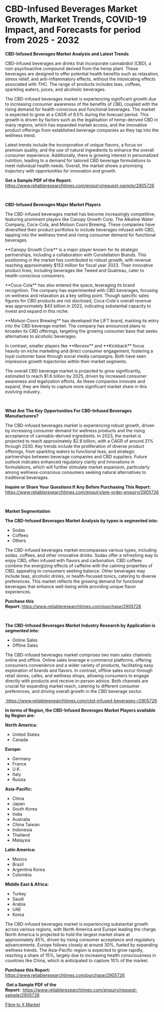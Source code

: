 <p><h1>CBD-Infused Beverages Market Growth, Market Trends, COVID-19 Impact, and Forecasts for period from 2025 - 2032</h1></p><p><strong>CBD-Infused Beverages Market Analysis and Latest Trends</strong></p>
<p><p>CBD-infused beverages are drinks that incorporate cannabidiol (CBD), a non-psychoactive compound derived from the hemp plant. These beverages are designed to offer potential health benefits such as relaxation, stress relief, and anti-inflammatory effects, without the intoxicating effects associated with THC. The range of products includes teas, coffees, sparkling waters, juices, and alcoholic beverages.</p><p>The CBD-infused beverages market is experiencing significant growth due to increasing consumer awareness of the benefits of CBD, coupled with the rising demand for health-conscious and functional beverages. The market is expected to grow at a CAGR of 9.5% during the forecast period. This growth is driven by factors such as the legalisation of hemp-derived CBD in many regions, which has expanded market access, and the innovative product offerings from established beverage companies as they tap into the wellness trend.</p><p>Latest trends include the incorporation of unique flavors, a focus on premium quality, and the use of natural ingredients to enhance the overall consumer experience. Additionally, there is growing interest in personalized nutrition, leading to a demand for tailored CBD beverage formulations to meet individual health needs. Overall, the market shows a promising trajectory with opportunities for innovation and growth.</p></p>
<p><strong>Get a Sample PDF of the Report:&nbsp;</strong> <a href="https://www.reliableresearchtimes.com/enquiry/request-sample/2905726?utm_campaign=3223&utm_medium=2&utm_source=Github&utm_content=ia&utm_term=12032025&utm_id=cbd-infused-beverages">https://www.reliableresearchtimes.com/enquiry/request-sample/2905726</a></p>
<p>&nbsp;</p>
<p><strong>CBD-Infused Beverages Major Market Players</strong></p>
<p><p>The CBD-infused beverages market has become increasingly competitive, featuring prominent players like Canopy Growth Corp, The Alkaline Water Company, Coca-Cola, and Molson Coors Brewing. These companies have diversified their product portfolios to include beverages infused with CBD, tapping into the wellness trend and rising consumer demand for functional beverages.</p><p>**Canopy Growth Corp** is a major player known for its strategic partnerships, including a collaboration with Constellation Brands. This positioning in the market has contributed to robust growth, with revenue reaching approximately $153 million for fiscal year 2023. Their innovative product lines, including beverages like Tweed and Quatreau, cater to health-conscious consumers.</p><p>**Coca-Cola** has also entered the space, leveraging its brand recognition. The company has experimented with CBD beverages, focusing on wellness and relaxation as a key selling point. Though specific sales figures for CBD products are not disclosed, Coca-Cola's overall revenue was approximately $43 billion in 2022, indicating substantial capacity to invest and expand in this niche.</p><p>**Molson Coors Brewing** has developed the LIFT brand, marking its entry into the CBD beverage market. The company has announced plans to broaden its CBD offerings, targeting the growing consumer base that seeks alternatives to alcoholic beverages. </p><p>In contrast, smaller players like **Recess** and **Kickback** focus heavily on niche marketing and direct consumer engagement, fostering a loyal customer base through social media campaigns. Both have seen impressive growth trajectories within their market segments.</p><p>The overall CBD beverage market is projected to grow significantly, estimated to reach $1.6 billion by 2025, driven by increased consumer awareness and legalization efforts. As these companies innovate and expand, they are likely to capture more significant market share in this evolving industry.</p></p>
<p>&nbsp;</p>
<p><strong>What Are The Key Opportunities For CBD-Infused Beverages Manufacturers?</strong></p>
<p><p>The CBD-infused beverages market is experiencing robust growth, driven by increasing consumer demand for wellness products and the rising acceptance of cannabis-derived ingredients. In 2023, the market is projected to reach approximately $2.8 billion, with a CAGR of around 21% through 2030. Key trends include the proliferation of diverse product offerings, from sparkling waters to functional teas, and strategic partnerships between beverage companies and CBD suppliers. Future outlook indicates enhanced regulatory clarity and innovations in formulations, which will further stimulate market expansion, particularly among wellness-conscious consumers seeking natural alternatives to traditional beverages.</p></p>
<p><strong>Inquire or Share Your Questions If Any Before Purchasing This Report:</strong> <a href="https://www.reliableresearchtimes.com/enquiry/pre-order-enquiry/2905726?utm_campaign=3223&utm_medium=2&utm_source=Github&utm_content=ia&utm_term=12032025&utm_id=cbd-infused-beverages">https://www.reliableresearchtimes.com/enquiry/pre-order-enquiry/2905726</a></p>
<p>&nbsp;</p>
<p><strong>Market Segmentation</strong></p>
<p><strong>The CBD-Infused Beverages Market Analysis by types is segmented into:</strong></p>
<p><ul><li>Sodas</li><li>Coffees</li><li>Others</li></ul></p>
<p><p>The CBD-infused beverages market encompasses various types, including sodas, coffees, and other innovative drinks. Sodas offer a refreshing way to enjoy CBD, often infused with flavors and carbonation. CBD coffees combine the energizing effects of caffeine with the calming properties of CBD, appealing to consumers seeking balance. Other beverages may include teas, alcoholic drinks, or health-focused tonics, catering to diverse preferences. This market reflects the growing demand for functional beverages that enhance well-being while providing unique flavor experiences.</p></p>
<p><strong>Purchase this Report:&nbsp;</strong><a href="https://www.reliableresearchtimes.com/purchase/2905726?utm_campaign=3223&utm_medium=2&utm_source=Github&utm_content=ia&utm_term=12032025&utm_id=cbd-infused-beverages">https://www.reliableresearchtimes.com/purchase/2905726</a></p>
<p>&nbsp;</p>
<p><strong>The CBD-Infused Beverages Market Industry Research by Application is segmented into:</strong></p>
<p><ul><li>Online Sales</li><li>Offline Sales</li></ul></p>
<p><p>The CBD-infused beverages market comprises two main sales channels: online and offline. Online sales leverage e-commerce platforms, offering consumers convenience and a wider variety of products, facilitating easy exploration of brands and flavors. In contrast, offline sales occur through retail stores, cafes, and wellness shops, allowing consumers to engage directly with products and receive in-person advice. Both channels are crucial for expanding market reach, catering to different consumer preferences, and driving overall growth in the CBD beverage sector.</p></p>
<p><a href="https://www.reliableresearchtimes.com/cbd-infused-beverages-r2905726?utm_campaign=3223&utm_medium=2&utm_source=Github&utm_content=ia&utm_term=12032025&utm_id=cbd-infused-beverages">&nbsp;https://www.reliableresearchtimes.com/cbd-infused-beverages-r2905726</a></p>
<p><strong>In terms of Region, the CBD-Infused Beverages Market Players available by Region are:</strong></p>
<p>
    <p> <strong> North America: </strong>
        <ul>
            <li>United States</li>
            <li>Canada</li>
        </ul>
        </p> 
    <p> <strong> Europe: </strong>
        <ul>
            <li>Germany</li>
            <li>France</li>
            <li>U.K.</li>
            <li>Italy</li>
            <li>Russia</li>
        </ul>
        </p> 
    <p> <strong> Asia-Pacific: </strong>
        <ul>
            <li>China</li>
            <li>Japan</li>
            <li>South Korea</li>
            <li>India</li>
            <li>Australia</li>
            <li>China Taiwan</li>
            <li>Indonesia</li>
            <li>Thailand</li>
            <li>Malaysia</li>
        </ul>
        </p> 
    <p> <strong> Latin America: </strong>
        <ul>
            <li>Mexico</li>
            <li>Brazil</li>
            <li>Argentina Korea</li>
            <li>Colombia</li>
        </ul>
        </p> 
    <p> <strong> Middle East & Africa: </strong>
        <ul>
            <li>Turkey</li>
            <li>Saudi</li>
            <li>Arabia</li>
            <li>UAE</li>
            <li>Korea</li>
        </ul>
    </p>
    </p>
<p><p>The CBD-infused beverages market is experiencing substantial growth across various regions, with North America and Europe leading the charge. North America is projected to hold the largest market share at approximately 45%, driven by rising consumer acceptance and regulatory advancements. Europe follows closely at around 30%, fueled by expanding wellness trends. The Asia-Pacific region is expected to grow rapidly, reaching a share of 15%, largely due to increasing health consciousness in countries like China, which is anticipated to capture 10% of the market.</p></p>
<p><strong>Purchase this Report: </strong><a href="https://www.reliableresearchtimes.com/purchase/2905726?utm_campaign=3223&utm_medium=2&utm_source=Github&utm_content=ia&utm_term=12032025&utm_id=cbd-infused-beverages">https://www.reliableresearchtimes.com/purchase/2905726</a></p>
<p>&nbsp;<strong>Get a Sample PDF of the Report:&nbsp;&nbsp;</strong><a href="https://www.reliableresearchtimes.com/enquiry/request-sample/2905726?utm_campaign=3223&utm_medium=2&utm_source=Github&utm_content=ia&utm_term=12032025&utm_id=cbd-infused-beverages">https://www.reliableresearchtimes.com/enquiry/request-sample/2905726</a></p>
<p><strong></strong></p>
<p><p><a href="https://github.com/uldularido/Market-Research-Report-List-1/blob/main/fibre-to-x-market.md?utm_campaign=3223&utm_medium=2&utm_source=Github&utm_content=ia&utm_term=12032025&utm_id=cbd-infused-beverages">Fibre to X Market</a></p></p>